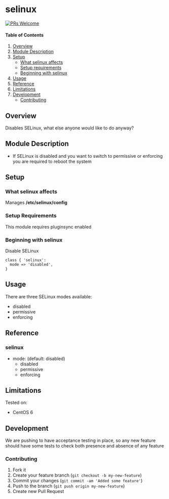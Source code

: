 # selinux

[![PRs Welcome](https://img.shields.io/badge/prs-welcome-brightgreen.svg)](http://makeapullrequest.com)

#### Table of Contents

1. [Overview](#overview)
2. [Module Description](#module-description)
3. [Setup](#setup)
    * [What selinux affects](#what-selinux-affects)
    * [Setup requirements](#setup-requirements)
    * [Beginning with selinux](#beginning-with-selinux)
4. [Usage](#usage)
5. [Reference](#reference)
5. [Limitations](#limitations)
6. [Development](#development)
    * [Contributing](#contributing)

## Overview

Disables SELinux, what else anyone would like to do anyway?

## Module Description

* If SELinux is disabled and you want to switch to permissive or enforcing you are required to reboot the system

## Setup

### What selinux affects

Manages **/etc/selinux/config**

### Setup Requirements

This module requires pluginsync enabled

### Beginning with selinux

Disable SELinux
```
class { 'selinux':
  mode => 'disabled',
}
```

## Usage

There are three SELinux modes available:
* disabled
* permissive
* enforcing


## Reference

### selinux

* mode: (default: disabled)
  * disabled
  * permissive
  * enforcing

## Limitations

Tested on:
* CentOS 6

## Development

We are pushing to have acceptance testing in place, so any new feature should
have some tests to check both presence and absence of any feature

### Contributing

1. Fork it
2. Create your feature branch (`git checkout -b my-new-feature`)
3. Commit your changes (`git commit -am 'Added some feature'`)
4. Push to the branch (`git push origin my-new-feature`)
5. Create new Pull Request
